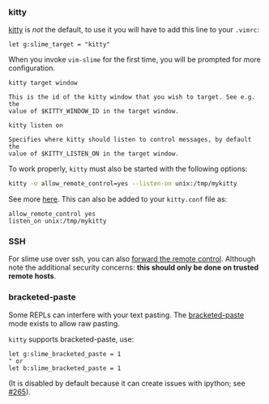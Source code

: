 
### kitty

[kitty](https://sw.kovidgoyal.net/kitty/) is *not* the default, to use it you will have to add this line to your `.vimrc`:

```vim
let g:slime_target = "kitty"
```

When you invoke `vim-slime` for the first time, you will be prompted for more configuration.

`kitty target window`

    This is the id of the kitty window that you wish to target. See e.g. the
    value of $KITTY_WINDOW_ID in the target window.

`kitty listen on`

    Specifies where kitty should listen to control messages, by default the
    value of $KITTY_LISTEN_ON in the target window.

To work properly, `kitty` must also be started with the following options:

```sh
kitty -o allow_remote_control=yes --listen-on unix:/tmp/mykitty
```

See more [here](https://sw.kovidgoyal.net/kitty/remote-control.html). This can also be added to your `kitty.conf` file as:

```
allow_remote_control yes
listen_on unix:/tmp/mykitty
```

### SSH

For slime use over ssh, you can also [forward the remote control](https://sw.kovidgoyal.net/kitty/kittens/ssh/#opt-kitten-ssh.forward_remote_control). Although note the additional security concerns: **this should only be done on trusted remote hosts**.

### bracketed-paste

Some REPLs can interfere with your text pasting. The [bracketed-paste](https://cirw.in/blog/bracketed-paste) mode exists to allow raw pasting.

`kitty` supports bracketed-paste, use:

```vim
let g:slime_bracketed_paste = 1
" or
let b:slime_bracketed_paste = 1
```

(It is disabled by default because it can create issues with ipython; see [#265](https://github.com/jpalardy/vim-slime/pull/265)).

